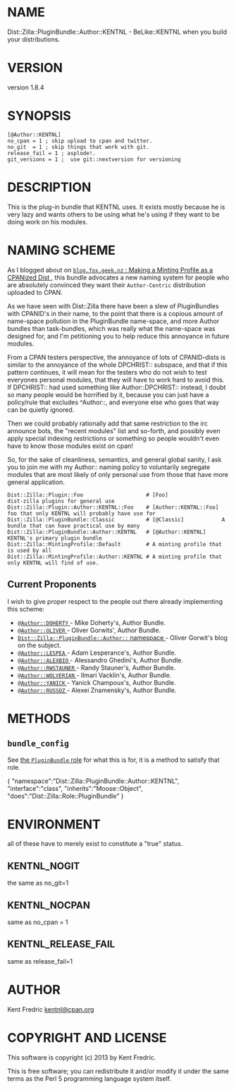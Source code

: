 # NAME

Dist::Zilla::PluginBundle::Author::KENTNL - BeLike::KENTNL when you build your distributions.

# VERSION

version 1.8.4

# SYNOPSIS

    [@Author::KENTNL]
    no_cpan = 1 ; skip upload to cpan and twitter.
    no_git  = 1 ; skip things that work with git.
    release_fail = 1 ; asplode!.
    git_versions = 1 ;  use git::nextversion for versioning

# DESCRIPTION

This is the plug-in bundle that KENTNL uses. It exists mostly because he is very lazy
and wants others to be using what he's using if they want to be doing work on his modules.

# NAMING SCHEME

As I blogged about on [`blog.fox.geek.nz` : Making a Minting Profile as a CPANized Dist ](http://bit.ly/hAwl4S),
this bundle advocates a new naming system for people who are absolutely convinced they want their `Author-Centric` distribution uploaded to CPAN.

As we have seen with Dist::Zilla there have been a slew of PluginBundles with CPANID's in their name, to the point that there is a copious amount of name-space pollution
in the PluginBundle name-space, and more Author bundles than task-bundles, which was really what the name-space was designed for, and I'm petitioning you to help reduce
this annoyance in future modules.

From a CPAN testers perspective, the annoyance of lots of CPANID-dists is similar to the annoyance of the whole DPCHRIST:: subspace, and that if this pattern continues,
it will mean for the testers who do not wish to test everyones personal modules, that they will have to work hard to avoid this. If DPCHRIST:: had used something like
Author::DPCHRIST:: instead, I doubt so many people would be horrified by it, because you can just have a policy/rule that excludes ^Author::, and everyone else who goes
that way can be quietly ignored.

Then we could probably rationally add that same restriction to the irc announce bots, the "recent modules" list and so-forth, and possibly even apply special indexing restrictions
or something so people wouldn't even have to know those modules exist on cpan!

So, for the sake of cleanliness, semantics, and general global sanity, I ask you to join me with my Author:: naming policy to voluntarily segregate modules that are most
likely of only personal use from those that have more general application.

    Dist::Zilla::Plugin::Foo                    # [Foo]                 dist-zilla plugins for general use
    Dist::Zilla::Plugin::Author::KENTNL::Foo    # [Author::KENTNL::Foo] foo that only KENTNL will probably have use for
    Dist::Zilla::PluginBundle::Classic          # [@Classic]            A bundle that can have practical use by many
    Dist::Zilla::PluginBundle::Author::KENTNL   # [@Author::KENTNL]     KENTNL's primary plugin bundle
    Dist::Zilla::MintingProfile::Default        # A minting profile that is used by all
    Dist::Zilla::MintingProfile::Author::KENTNL # A minting profile that only KENTNL will find of use.

## Current Proponents

I wish to give proper respect to the people out there already implementing this scheme:

- [`@Author::DOHERTY` ](http://search.cpan.org/perldoc?Dist::Zilla::PluginBundle::Author::DOHERTY) - Mike Doherty's, Author Bundle.
- [`@Author::OLIVER` ](http://search.cpan.org/perldoc?Dist::Zilla::PluginBundle::Author::OLIVER) - Oliver Gorwits', Author Bundle.
- [`Dist::Zilla::PluginBundle::Author::` namespace ](http://bit.ly/dIovQI) - Oliver Gorwit's blog on the subject.
- [`@Author::LESPEA` ](http://search.cpan.org/perldoc?Dist::Zilla::PluginBundle::Author::LESPEA) - Adam Lesperance's, Author Bundle.
- [`@Author::ALEXBIO` ](http://search.cpan.org/perldoc?Dist::Zilla::PluginBundle::Author::ALEXBIO) - Alessandro Ghedini's, Author Bundle.
- [`@Author::RWSTAUNER` ](http://search.cpan.org/perldoc?Dist::Zilla::PluginBundle::Author::RWSTAUNER) - Randy Stauner's, Author Bundle.
- [`@Author::WOLVERIAN` ](http://search.cpan.org/perldoc?Dist::Zilla::PluginBundle::Author::WOLVERIAN) - Ilmari Vacklin's, Author Bundle.
- [`@Author::YANICK` ](http://search.cpan.org/perldoc?Dist::Zilla::PluginBundle::Author::YANICK) - Yanick Champoux's, Author Bundle.
- [`@Author::RUSSOZ` ](http://search.cpan.org/perldoc?Dist::Zilla::PluginBundle::Author::RUSSOZ) - Alexei Znamensky's, Author Bundle.

# METHODS

## `bundle_config`

See [the `PluginBundle` role](http://search.cpan.org/perldoc?Dist::Zilla::Role::PluginBundle) for what this is for, it is a method to satisfy that role.

{
    "namespace":"Dist::Zilla::PluginBundle::Author::KENTNL",
    "interface":"class",
    "inherits":"Moose::Object",
    "does":"Dist::Zilla::Role::PluginBundle"
}



# ENVIRONMENT

all of these have to merely exist to constitute a "true" status.

## KENTNL\_NOGIT

the same as no\_git=1

## KENTNL\_NOCPAN

same as no\_cpan = 1

## KENTNL\_RELEASE\_FAIL

same as release\_fail=1

# AUTHOR

Kent Fredric <kentnl@cpan.org>

# COPYRIGHT AND LICENSE

This software is copyright (c) 2013 by Kent Fredric.

This is free software; you can redistribute it and/or modify it under
the same terms as the Perl 5 programming language system itself.
